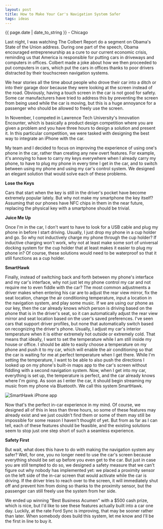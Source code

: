 ```yaml
---
layout: post
title: How to Make Your Car's Navigation System Safer
tags: ideas
---
```


<p class="meta">{{ page.date | date_to_string }} - Chicago</p>

Last night, I was watching The Colbert Report do a segment on Obama's State of the Union address. During one part of the speech, Obama encouraged entrepreneurship as a cure to our current economic crisis, reminding us that America is responsible for putting cars in driveways and computers in offices. Colbert made a joke about how we then proceeded to put computers in cars, which put the cars in offices thanks to poor drivers distracted by their touchscreen navigation systems.

We hear stories all the time about people who drove their car into a ditch or into their garage door because they were looking at the screen instead of the road. Obviously, having a touch screen in the car is not good for safety. Some car manufacturers have tried to address this by preventing the screen from being used while the car is moving, but this is a huge annoyance for a passenger who should be allowed to freely use the screen.

In November, I competed in Lawrence Tech University's Innovation Encounter, which is basically a product design competition where you are given a problem and you have three hours to design a solution and present it. In this particular competition, we were tasked with designing the best way to integrate an iPhone with the car.

My team and I decided to focus on improving the experience of using one's phone in the car, rather than creating any new overt features. For example, it's annoying to have to carry my keys everywhere when I already carry my phone, to have to plug my phone in every time I get in the car, and to switch between using my phone and using my car's control system. We designed an elegant solution that would solve each of these problems.

**Lose the Keys**

Cars that start when the key is still in the driver's pocket have become extremely popular lately. But why not make my smartphone the key itself? Assuming that our phones have NFC chips in them in the near future, replacing the physical key with a smartphone should be trivial.

**Juice Me Up**

Once I'm in the car, I don't want to have to look for a USB cable and plug my phone in before I start driving. Usually, I just drop my phone in a cup holder and go. So why not inductively charge my phone through the cup holder? If inductive charging won't work, why not at least make some sort of universal docking system for the cup holder that at least makes it easier to plug my phone in? Of course, these solutions would need to be waterproof so that it still functions as a cup holder.

**SmartHawk**

Finally, instead of switching back and forth between my phone's interface and my car's interface, why not just let my phone control my car and not require me to even fiddle with the car? The most common adjustments a driver makes when entering his car are to adjust the rear view mirror, fix the seat location, change the air conditioning temperature, input a location in the navigation system, and play some music. If we are using our phone as our key, then the car already knows which person is driving based on the phone that is in the driver's seat, so it can automatically adjust the rear view mirror and seat location based on the user's saved preferences. I've seen cars that support driver profiles, but none that automatically switch based on recognizing the driver's phone. Usually, I adjust my car's interior temperature when it is either extremely hot outside or extremely cold. That means that ideally, I want to set the temperature while I am still inside my house or office. I should be able to easily choose a temperature on my phone and push it to my car, which will enable the air conditioning so that the car is waiting for me at perfect temperature when I get there. While I'm setting the temperature, I want to be able to also push the directions I looked up on my phone's built-in maps app to the car's screen without fiddling with a second navigation system. Now, when I get into my car, everything is set up, the temperature is perfect, and the car already knows where I'm going. As soon as I enter the car, it should begin streaming my music from my phone via Bluetooth. We call this system SmartHawk.

![SmartHawk iPhone app](http://metamorphium.com/downloads/smartHawk.png)

Now that's the perfect in-car experience in my mind. Of course, we designed all of this in less than three hours, so some of these features may already exist and we just couldn't find them or some of them may still be impossible for some reason I haven't thought of yet. But from as far as I can tell, each of these features should be feasible, and the existing solutions seem to stop just one step short of such a seamless experience.

**Safety First**

But wait, what does this have to do with making the navigation system any safer? Well, for one, you no longer need to use the car's screen because everything should be set up before you even get to the car. But just in case you are still tempted to do so, we designed a safety measure that we can't figure out why nobody has implemented yet: we placed a proximity sensor on the left side of the in-car screen that would activate while the car is driving. If the driver tries to reach over to the screen, it will immediately shut off and prevent him from doing so thanks to the proximity sensor, but the passenger can still freely use the system from her side.

We ended up winning "Best Business Acumen" with a $500 cash prize, which is nice, but I'd like to see these features actually built into a car one day. Luckily, at the rate Ford Sync is improving, that may be sooner rather than later. When somebody does build this system, let me know and I'll be the first in line to buy it.